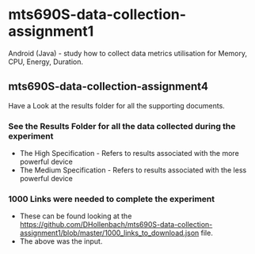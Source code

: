 # mts690S-data-collection-assignment1
Android (Java) - study how to collect data metrics utilisation for  Memory, CPU, Energy, Duration.

## mts690S-data-collection-assignment4
Have a Look at the results folder for all the supporting documents.
### See the Results Folder for all the data collected during the experiment
- The High Specification - Refers to results associated with the more powerful device
- The Medium Specification - Refers to results associated with the less powerful device
### 1000 Links were needed to complete the experiment
- These can be found looking at the https://github.com/DHollenbach/mts690S-data-collection-assignment1/blob/master/1000_links_to_download.json file.
- The above was the input.
